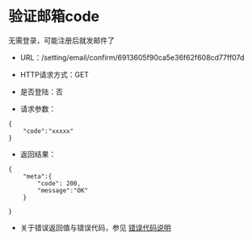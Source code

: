 # 验证邮箱code
无需登录，可能注册后就发邮件了

- URL：/setting/email/confirm/6913605f90ca5e36f62f608cd77ff07d

- HTTP请求方式：GET

- 是否登陆：否

- 请求参数：

```
{
    "code":"xxxxx"
}
```

- 返回结果：

```
{
    "meta":{
        "code": 200,
        "message":"OK"
    } 
    
}
```

- 关于错误返回值与错误代码，参见 [错误代码说明](../README.md)